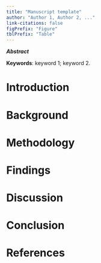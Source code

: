 ```yaml
---
title: "Manuscript template"
author: "Author 1, Author 2, ..."
link-citations: false
figPrefix: "Figure"
tblPrefix: "Table"
---
```


**_Abstract_**

**Keywords**: keyword 1; keyword 2.

# Introduction

# Background

# Methodology

# Findings

# Discussion

# Conclusion

# References
